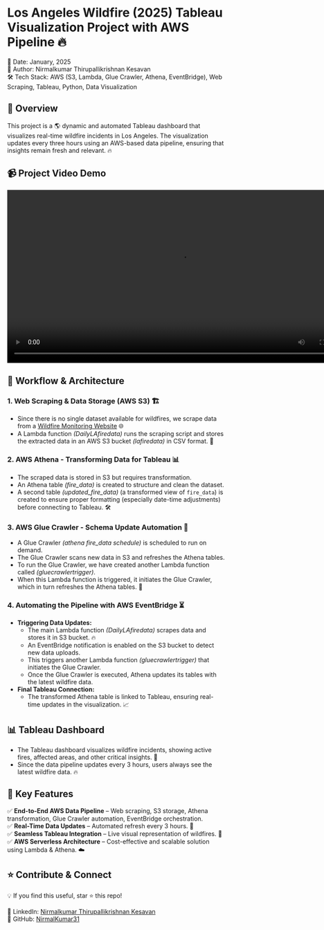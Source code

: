 # Los Angeles Wildfire (2025) Tableau Visualization Project with AWS Pipeline 🔥  

📅 Date: January, 2025  
👤 Author: Nirmalkumar Thirupallikrishnan Kesavan  
🛠️ Tech Stack: AWS (S3, Lambda, Glue Crawler, Athena, EventBridge), Web Scraping, Tableau, Python, Data Visualization  

## 📌 Overview
This project is a 🌎 dynamic and automated Tableau dashboard that visualizes real-time wildfire incidents in Los Angeles. The visualization updates every three hours using an AWS-based data pipeline, ensuring that insights remain fresh and relevant. 🔥

## 📹 Project Video Demo  

<video width="800" controls>
  <source src="https://raw.githubusercontent.com/NirmalKumar31/Realtime-LA-wildfire-tableau-visualization-with-AWS-pipeline/main/LA_wildfire_tableau_viz_project_demo.mp4" type="video/mp4">
  Your browser does not support the video tag. [Click here to watch](https://github.com/NirmalKumar31/Realtime-LA-wildfire-tableau-visualization-with-AWS-pipeline/blob/main/LA_wildfire_tableau_viz_project_demo.mp4)
</video>


## 🚀 Workflow & Architecture
### **1. Web Scraping & Data Storage (AWS S3) 🏗️**
- Since there is no single dataset available for wildfires, we scrape data from a [Wildfire Monitoring Website](https://www.fire.ca.gov/) 🌐
- A Lambda function _(DailyLAfiredata)_ runs the scraping script and stores the extracted data in an AWS S3 bucket _(lafiredata)_ in CSV format. 💾

### **2. AWS Athena - Transforming Data for Tableau 📊**
- The scraped data is stored in S3 but requires transformation.
- An Athena table _(fire_data)_ is created to structure and clean the dataset.
- A second table _(updated_fire_data)_ (a transformed view of `fire_data`) is created to ensure proper formatting (especially date-time adjustments) before connecting to Tableau. 🛠️

### **3. AWS Glue Crawler - Schema Update Automation 🔄**
- A Glue Crawler _(athena fire_data schedule)_ is scheduled to run on demand.
- The Glue Crawler scans new data in S3 and refreshes the Athena tables.
- To run the Glue Crawler, we have created another Lambda function called _(gluecrawlertrigger)_.  
- When this Lambda function is triggered, it initiates the Glue Crawler, which in turn refreshes the Athena tables. 🔄


### **4. Automating the Pipeline with AWS EventBridge ⏳**
- **Triggering Data Updates:**
  - The main Lambda function _(DailyLAfiredata)_ scrapes data and stores it in S3 bucket. 🔥
  - An EventBridge notification is enabled on the S3 bucket to detect new data uploads.
  - This triggers another Lambda function _(gluecrawlertrigger)_ that initiates the Glue Crawler.
  - Once the Glue Crawler is executed, Athena updates its tables with the latest wildfire data.
- **Final Tableau Connection:**
  - The transformed Athena table is linked to Tableau, ensuring real-time updates in the visualization. 📈

## 📊 Tableau Dashboard
- The Tableau dashboard visualizes wildfire incidents, showing active fires, affected areas, and other critical insights. 🌋
- Since the data pipeline updates every 3 hours, users always see the latest wildfire data. 🔥

## 🎯 Key Features
✅ **End-to-End AWS Data Pipeline** – Web scraping, S3 storage, Athena transformation, Glue Crawler automation, EventBridge orchestration.  
✅ **Real-Time Data Updates** – Automated refresh every 3 hours. 🔄  
✅ **Seamless Tableau Integration** – Live visual representation of wildfires. 🎥  
✅ **AWS Serverless Architecture** – Cost-effective and scalable solution using Lambda & Athena. ☁️  

## ⭐ Contribute & Connect
💡 If you find this useful, star ⭐ this repo!  

🔗 LinkedIn: [Nirmalkumar Thirupallikrishnan Kesavan](https://www.linkedin.com/in/nirmalkumartk/)  
🔗 GitHub: [NirmalKumar31](https://github.com/NirmalKumar31)  

